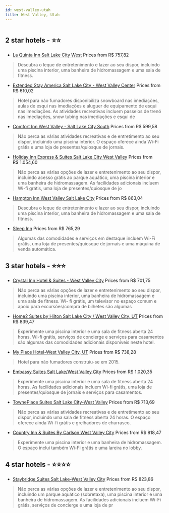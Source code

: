 ```yaml
---
id: west-valley-utah
title: West Valley, Utah
---
```


<center><img src="https://i.travelapi.com/hotels/1000000/90000/85000/84990/0d00fb75_z.jpg" alt="" /></center>


##  2 star hotels - ⭐️⭐️

-    [La Quinta Inn Salt Lake City West](https://www.hurb.com/br/aud/https://www.hurb.com/br/hotels/west-valley/la-quinta-inn-salt-lake-city-west-HT-4BC8?cmp=18055) Prices from R$ 757,82
   > Descubra o leque de entretenimento e lazer ao seu dispor, incluindo uma piscina interior, uma banheira de hidromassagem e uma sala de fitness.
-    [Extended Stay America Salt Lake City - West Valley Center](https://www.hurb.com/br/aud/https://www.hurb.com/br/hotels/west-valley/extended-stay-america-salt-lake-city-west-valley-center-HT-EIDW?cmp=18055) Prices from R$ 610,02
   > Hotel para não fumadores disponibiliza snowboard nas imediações, aulas de esqui nas imediações e aluguer de equipamento de esqui nas imediações. As atividades recreativas incluem passeios de trenó nas imediações, snow tubing nas imediações e esqui de
-    [Comfort Inn West Valley - Salt Lake City South](https://www.hurb.com/br/aud/https://www.hurb.com/br/hotels/west-valley/comfort-inn-west-valley-salt-lake-city-south-HT-D3EM?cmp=18055) Prices from R$ 599,58
   > Não perca as várias atividades recreativas e de entretimento ao seu dispor, incluindo uma piscina interior. O espaço oferece ainda Wi-Fi grátis e uma loja de presentes/quiosque de jornais.
-    [Holiday Inn Express & Suites Salt Lake City West Valley](https://www.hurb.com/br/aud/https://www.hurb.com/br/hotels/west-valley/holiday-inn-express-suites-salt-lake-city-west-valley-HT-O2J0?cmp=18055) Prices from R$ 1.054,60
   > Não perca as várias opções de lazer e entretenimento ao seu dispor, incluindo acesso grátis ao parque aquático, uma piscina interior e uma banheira de hidromassagem. As facilidades adicionais incluem Wi-fi grátis, uma loja de presentes/quiosque de jo
-    [Hampton Inn West Valley Salt Lake City](https://www.hurb.com/br/aud/https://www.hurb.com/br/hotels/west-valley/hampton-inn-west-valley-salt-lake-city-HT-S4I2?cmp=18055) Prices from R$ 863,04
   > Descubra o leque de entretenimento e lazer ao seu dispor, incluindo uma piscina interior, uma banheira de hidromassagem e uma sala de fitness.
-    [Sleep Inn](https://www.hurb.com/br/aud/https://www.hurb.com/br/hotels/west-valley/sleep-inn-HT-3AF5?cmp=18055) Prices from R$ 765,29
   > Algumas das comodidades e serviços em destaque incluem Wi-Fi grátis, uma loja de presentes/quiosque de jornais e uma máquina de venda automática.

##  3 star hotels - ⭐️⭐️⭐️

-    [Crystal Inn Hotel & Suites - West Valley City](https://www.hurb.com/br/aud/https://www.hurb.com/br/hotels/west-valley/crystal-inn-hotel-suites-west-valley-city-HT-5ZQF?cmp=18055) Prices from R$ 701,75
   > Não perca as várias opções de lazer e entretenimento ao seu dispor, incluindo uma piscina interior, uma banheira de hidromassagem e uma sala de fitness. Wi- fi grátis, um televisor no espaço comum e apoio para excursões/compra de bilhetes são algumas
-    [Home2 Suites by Hilton Salt Lake City / West Valley City, UT](https://www.hurb.com/br/aud/https://www.hurb.com/br/hotels/west-valley/home2-suites-by-hilton-salt-lake-city-west-valley-city-ut-HT-J7KF?cmp=18055) Prices from R$ 839,47
   > Experimente uma piscina interior e uma sala de fitness aberta 24 horas. Wi-fi grátis, serviços de concierge e serviços para casamentos são algumas das comodidades adicionais disponíveis neste hotel.
-    [My Place Hotel-West Valley City, UT](https://www.hurb.com/br/aud/https://www.hurb.com/br/hotels/west-valley/my-place-hotel-west-valley-city-ut-HT-XLS8?cmp=18055) Prices from R$ 738,28
   > Hotel para não fumadores construiu-se em 2015.
-    [Embassy Suites Salt Lake/West Valley City](https://www.hurb.com/br/aud/https://www.hurb.com/br/hotels/west-valley/embassy-suites-salt-lake-west-valley-city-HT-M48Z?cmp=18055) Prices from R$ 1.020,35
   > Experimente uma piscina interior e uma sala de fitness aberta 24 horas. As facilidades adicionais incluem Wi-fi grátis, uma loja de presentes/quiosque de jornais e serviços para casamentos.
-    [TownePlace Suites Salt Lake City-West Valley](https://www.hurb.com/br/aud/https://www.hurb.com/br/hotels/west-valley/towneplace-suites-salt-lake-city-west-valley-HT-WFKM?cmp=18055) Prices from R$ 713,69
   > Não perca as várias atividades recreativas e de entretimento ao seu dispor, incluindo uma sala de fitness aberta 24 horas. O espaço oferece ainda Wi-fi grátis e grelhadores de churrasco.
-    [Country Inn & Suites By Carlson West Valley City](https://www.hurb.com/br/aud/https://www.hurb.com/br/hotels/west-valley/country-inn-suites-by-carlson-west-valley-city-HT-CTM8?cmp=18055) Prices from R$ 818,47
   > Experimente uma piscina interior e uma banheira de hidromassagem. O espaço inclui também Wi-Fi grátis e uma lareira no lobby.

##  4 star hotels - ⭐️⭐️⭐️⭐️

-    [Staybridge Suites Salt Lake-West Valley City](https://www.hurb.com/br/aud/https://www.hurb.com/br/hotels/west-valley/staybridge-suites-salt-lake-west-valley-city-HT-XR1H?cmp=18055) Prices from R$ 823,86
   > Não perca as várias opções de lazer e entretenimento ao seu dispor, incluindo um parque aquático (sobretaxa), uma piscina interior e uma banheira de hidromassagem. As facilidades adicionais incluem Wi-Fi grátis, serviços de concierge e uma loja de pr
